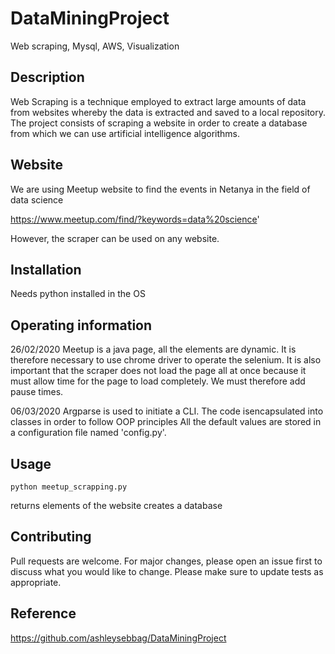 # DataMiningProject
Web scraping, Mysql, AWS, Visualization

## Description

Web Scraping is a technique employed to extract large amounts of data from websites whereby the data is extracted and saved to a local repository.
The project consists of scraping a website in order to create a database from which we can use artificial intelligence algorithms.

## Website

We are using Meetup website to find the events in Netanya in the field of data science

https://www.meetup.com/find/?keywords=data%20science'

However, the scraper can be used on any website. 

## Installation

Needs python installed in the OS

## Operating information

26/02/2020
Meetup is a java page, all the elements are dynamic. 
It is therefore necessary to use chrome driver to operate the selenium. 
It is also important that the scraper does not load the page all at once because it must allow time for the page to load completely. 
We must therefore add pause times. 

06/03/2020 
Argparse is used to initiate a CLI.
The code isencapsulated into classes in order to follow OOP principles
All the default values are stored in a configuration file named 'config.py'.

## Usage

```terminal
python meetup_scrapping.py
```
returns elements of the website
creates a database

## Contributing

Pull requests are welcome. For major changes, please open an issue first to discuss what you would like to change.
Please make sure to update tests as appropriate.

## Reference

https://github.com/ashleysebbag/DataMiningProject
